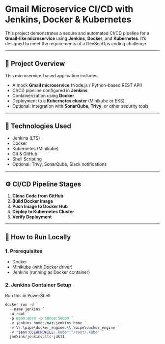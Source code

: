 # Gmail Microservice CI/CD with Jenkins, Docker & Kubernetes

This project demonstrates a secure and automated CI/CD pipeline for a **Gmail-like microservice** using **Jenkins**, **Docker**, and **Kubernetes**. It’s designed to meet the requirements of a DevSecOps coding challenge.

---

## 🧩 Project Overview

This microservice-based application includes:
- A mock **Gmail microservice** (Node.js / Python-based REST API)
- CI/CD pipeline configured in **Jenkins**
- Containerization using **Docker**
- Deployment to a **Kubernetes cluster** (Minikube or EKS)
- Optional: Integration with **SonarQube**, **Trivy**, or other security tools

---

## 🔧 Technologies Used

- Jenkins (LTS)
- Docker
- Kubernetes (Minikube)
- Git & GitHub
- Shell Scripting
- Optional: Trivy, SonarQube, Slack notifications

---

## ⚙️ CI/CD Pipeline Stages

1. **Clone Code from GitHub**
2. **Build Docker Image**
3. **Push Image to Docker Hub**
4. **Deploy to Kubernetes Cluster**
5. **Verify Deployment**

---

## 🚀 How to Run Locally

### 1. Prerequisites

- Docker
- Minikube (with Docker driver)
- Jenkins (running as Docker container)

### 2. Jenkins Container Setup

Run this in PowerShell:

```powershell
docker run -d `
  --name jenkins `
  -u root `
  -p 8080:8080 -p 50000:50000 `
  -v jenkins_home:/var/jenkins_home `
  -v \\.\pipe\docker_engine:\\.\pipe\docker_engine `
  -v "$env:USERPROFILE\.kube":"/root/.kube" `
  jenkins/jenkins:lts-jdk11

